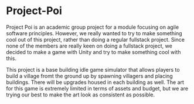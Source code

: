 # Project-Poi
Project Poi is an academic group project for a module focusing on agile software principles. However, we really wanted to try to make something cool out of this project, rather than doing a regular fullstack project. Since none of the members are really keen on doing a fullstack project, we decided to make a game with Unity and try to make something cool with this.

This project is a base building idle game simulator that allows players to build a village fromt the ground up by spawning villagers and placing buildings. There will be upgrades housed in each building as well. The art for this game is extremely limited in terms of assets and budget, but we are trying our best to make the art look as consistent as possible. 

